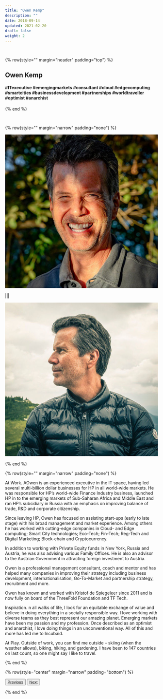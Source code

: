 ```yaml
---
title: "Owen Kemp"
description: ""
date: 2018-09-14
updated: 2021-02-20
draft: false
weight: 2
---
```


<div class="container mx-auto">

<br>

<!-- section 1 -->

{% row(style="" margin="header" padding="top") %}

##  Owen Kemp

#### #ITexecutive #emergingmarkets #consultant #cloud #edgecomputing #smartcities #businessdevelopment #partnerships #worldtraveller #optimist #anarchist


{% end %}

<br>


<!-- section 2 -->

{% row(style="" margin="narrow" padding="none") %}

![Image](./img/owen1.jpg)

|||

![Image](./img/owen2.jpg)

{% end %}


{% row(style="" margin="narrow" padding="none") %}

<p class="text-base"><spain class="font-bold">At Work.</spain> AOwen is an experienced executive in the IT space, having led several multi-billion dollar businesses for HP in all world-wide markets. He was responsible for HP’s world-wide Finance Industry business, launched HP in to the emerging markets of Sub-Saharan Africa and Middle East and ran HP’s subsidiary in Russia with an emphasis on improving balance of trade, R&D and corporate citizenship.</p>

<p class="text-base">Since leaving HP, Owen has focused on assisting start-ups (early to late stage) with his broad management and market experience. Among others he has worked with cutting-edge companies in Cloud- and Edge computing; Smart City technologies; Eco-Tech; Fin-Tech; Reg-Tech and Digital Marketing; Block-chain and Cryptocurrency.</p>

<p class="text-base">In addition to working with Private Equity funds in New York, Russia and Austria, he was also advising various Family Offices. He is also an advisor to the Austrian Government in attracting foreign investment to Austria.</p>

<p class="text-base">Owen is a professional management consultant, coach and mentor and has helped many companies in improving their strategy including business development, internationalisation, Go-To-Market and partnership strategy, recruitment and more.</p>

<p class="text-base">Owen has known and worked with Kristof de Spiegeleer since 2011 and is now fully on board of the ThreeFold Foundation and TF Tech.</p>

<p class="text-base"><spain class="font-bold">Inspiration.</spain> n all walks of life, I look for an equitable exchange of value and believe in doing everything in a socially responsible way. I love working with diverse teams as they best represent our amazing planet. Emerging markets have been my passion and my profession. Once described as an optimist and anarchist, I love doing things in an unconventional way. All of this and more has led me to Incubaid.</p>


<p class="text-base"><spain class="font-bold">At Play.</spain> Outside of work, you can find me outside – skiing (when the weather allows), biking, hiking, and gardening. I have been to 147 countries on last count, so one might say I like to travel.</p>

{% end %}

{% row(style="center" margin="narrow" padding="bottom") %}

<button>[Previous](/people/peter)</button>
<button>[Next](/people/rob)</button>

{% end %}

</div>